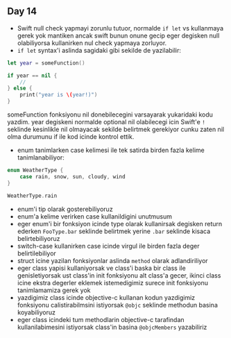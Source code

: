 ## Day 14

- Swift null check yapmayi zorunlu tutuor, normalde `if let` vs kullanmaya gerek yok mantiken ancak swift bunun onune gecip eger degisken null olabiliyorsa kullanirken nul check yapmaya zorluyor.
- `if let` syntax'i aslinda sagidaki gibi sekilde de yazilabilir:

```swift
let year = someFunction()

if year == nil {
    //
} else {
    print("year is \(year!)")
}
```

someFunction fonksiyonu nil donebilecegini varsayarak yukaridaki kodu yazdim. year degiskeni normalde optional nil olabilecegi icin Swift'e `!` seklinde kesinlikle nil olmayacak sekilde belirtmek gerekiyor cunku zaten nil olma durumunu if ile kod icinde kontrol ettik.

- enum tanimlarken case kelimesi ile tek satirda birden fazla kelime tanimlanabiliyor:

```swift
enum WeatherType {
    case rain, snow, sun, cloudy, wind
}

WeatherType.rain
```

- enum'i tip olarak gosterebiliyoruz
- enum'a kelime verirken case kullanildigini unutmusum
- eger enum'i bir fonksiyon icinde type olarak kullanirsak degisken return ederken `FooType.bar` seklinde belirtmek yerine `.bar` seklinde kisaca belirtebiliyoruz
- switch-case kullanirken case icinde virgul ile birden fazla deger belirtilebiliyor
- struct icine yazilan fonksiyonlar aslinda `method` olarak adlandiriliyor
- eger class yapisi kullaniyorsak ve class'i baska bir class ile genisletiyorsak ust class'in init fonksiyonu alt class'a gecer, ikinci class icine ekstra degerler eklemek istemedigimiz surece init fonksiyonu tanimlamamiza gerek yok
- yazdigimiz class icinde objective-c kullanan kodun yazdigimiz fonksiyonu calistirabilmsini istiyorsak `@objc` seklinde methodun basina koyabiliyoruz
- eger class icindeki tum methodlarin objective-c tarafindan kullanilabimesini istiyorsak class'in basina `@objcMembers` yazabiliriz